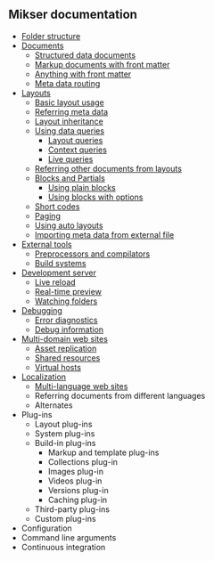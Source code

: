 ## Mikser documentation

* [Folder structure](folders.md)
* [Documents](documents.md)
	* [Structured data documents](documents.md#structured-data-documents)
	* [Markup documents with front matter](documents.md#markup-documents-with-front-matter)
	* [Anything with front matter](documents.md#anything-with-front-matter)
	* [Meta data routing](documents.md#meta-data-routing)
* [Layouts](layouts.md)
	* [Basic layout usage](layouts.md#basic-layout-usage)
	* [Referring meta data](layouts.md#referring-meta-data)
	* [Layout inheritance](layouts.md#layout-inheritance)
	* [Using data queries](layouts.md#using-data-queries)
		* [Layout queries](layouts.md#layout-queries)
		* [Context queries](layouts.md#context-queries)
		* [Live queries](layouts.md#live-queries)
	* [Referring other documents from layouts](layouts.md#referring-other-documents-from-layouts)
	* [Blocks and Partials](layouts.md#blocks-and-partials)
		* [Using plain blocks](layouts.md#using-plain-blocks-or-partials)
		* [Using blocks with options](layouts.md#using-blocks-or-partials-with-options)
	* [Short codes](layouts.md#short-codes)
	* [Paging](layouts.md#paging)
	* [Using auto layouts](layouts.md#using-auto-layouts)
	* [Importing meta data from external file](layouts.md#importing-meta-data-from-external-file)
* [External tools](tools.md)
	* [Preprocessors and compilators](tools.md#preprocessors-and-compilators)
	* [Build systems](tools.md#build-systems)
* [Development server](server.md)
	* [Live reload](server.md#live-reload)
	* [Real-time preview](server.md#real-time-preview)
	* [Watching folders](server.md#watching-folders)
* [Debugging](debugging.md)
	* [Error diagnostics](debugging.md#error-diagnostics)
	* [Debug information](debugging.md#debug-information)
* [Multi-domain web sites](domains.md)
	* [Asset replication](domains.md#asset-replication)
	* [Shared resources](domains.md#shared-resources)
	* [Virtual hosts](domains.md#virtual-hosts)
* [Localization](localization.md)
	* [Multi-language web sites](localization.md#multi-language-web-sites)
	* Referring documents from different languages
	* Alternates
* Plug-ins
	* Layout plug-ins
	* System plug-ins
	* Build-in plug-ins
		* Markup and template plug-ins
		* Collections plug-in
		* Images plug-in
		* Videos plug-in
		* Versions plug-in
		* Caching plug-in
	* Third-party plug-ins
	* Custom plug-ins
* Configuration
* Command line arguments
* Continuous integration